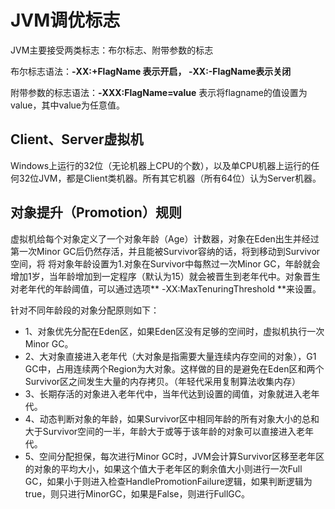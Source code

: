 # JVM调优标志

JVM主要接受两类标志：布尔标志、附带参数的标志  

布尔标志语法：**-XX:+FlagName 表示开启， -XX:-FlagName表示关闭**  

附带参数的标志语法：**-XXX:FlagName=value** 表示将flagname的值设置为value，其中value为任意值。  


## Client、Server虚拟机  

Windows上运行的32位（无论机器上CPU的个数），以及单CPU机器上运行的任何32位JVM，都是Client类机器。所有其它机器（所有64位）认为Server机器。  

## 对象提升（Promotion）规则

虚拟机给每个对象定义了一个对象年龄（Age）计数器，对象在Eden出生并经过第一次Minor GC后仍然存活，并且能被Survivor容纳的话，将到移动到Survivor空间，将
将对象年龄设置为1.对象在Survivor中每熬过一次Minor GC，年龄就会增加1岁，当年龄增加到一定程序（默认为15）就会被晋生到老年代中。对象晋生对老年代的年龄阈值，可以通过选项** -XX:MaxTenuringThreshold **来设置。

针对不同年龄段的对象分配原则如下：

- 1、对象优先分配在Eden区，如果Eden区没有足够的空间时，虚拟机执行一次Minor GC。
- 2、大对象直接进入老年代（大对象是指需要大量连续内存空间的对象），G1 GC中，占用连续两个Region为大对象。这样做的目的是避免在Eden区和两个Survivor区之间发生大量的内存拷贝。（年轻代采用复制算法收集内存）
- 3、长期存活的对象进入老年代中，当年代达到设置的阈值，对象就进入老年代。
- 4、动态判断对象的年龄，如果Survivor区中相同年龄的所有对象大小的总和大于Survivor空间的一半，年龄大于或等于该年龄的对象可以直接进入老年代。
- 5、空间分配担保，每次进行Minor GC时，JVM会计算Survivor区移至老年区的对象的平均大小，如果这个值大于老年区的剩余值大小则进行一次Full GC，如果小于则进入检查HandlePromotionFailure逻辑，如果判断逻辑为true，则只进行MinorGC，如果是False，则进行FullGC。


